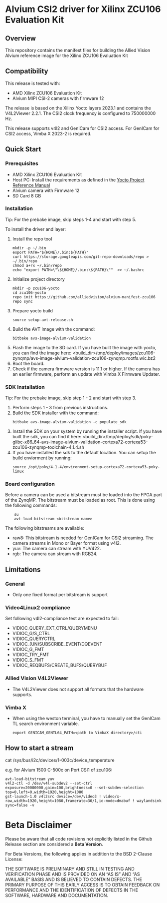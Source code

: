 # Alvium CSI2 driver for Xilinx ZCU106 Evaluation Kit

## Overview
This repository contains the manifest files for building the Allied Vision Alvium reference image for the Xilinx ZCU106 Evaluation Kit 

## Compatibility
This release is tested with:
- AMD Xilinx ZCU106 Evaluation Kit
- Alvium MIPI CSI-2 cameras with firmware 12

The release is based on the Xilinx Yocto layers 2023.1 and contains the V4L2Viewer 2.2.1.
The CSI2 clock frequency is configured to 750000000 Hz.

This release supports v4l2 and GenICam for CSI2 access.
For GenICam for CSI2 access, Vimba X 2023-2 is required.


## Quick Start
### Prerequisites
-  AMD Xilinx ZCU106 Evaluation Kit
-  Host PC: Install the requirements as defined in the [Yocto Project Reference Manual](https://docs.yoctoproject.org/4.1.4/ref-manual/system-requirements.html#required-packages-for-the-build-host)  
-  Alvium camera with Firmware 12
-  SD Card 8 GB

### Installation

Tip: For the prebake image, skip steps 1-4 and start with step 5.

To install the driver and layer:

1. Install the repo tool
    ```shell
    mkdir -p ~/.bin
    export PATH="${HOME}/.bin:${PATH}"
    curl https://storage.googleapis.com/git-repo-downloads/repo > ~/.bin/repo
    chmod a+rx ~/.bin/repo
    echo "export PATH=\"\${HOME}/.bin:\${PATH}\""  >> ~/.bashrc
    ```
2. Initialize project directory
    ```shell
    mkdir -p zcu106-yocto
    cd zcu106-yocto
    repo init https://github.com/alliedvision/alvium-manifest-zcu106
    repo sync
    ```
3. Prepare yocto build
    ```shell
    source setup-avt-release.sh
    ```
4. Build the AVT Image with the command:  
    ```shell
    bitbake avs-image-alvium-validation
    ```
5. Flash the image to the SD card.  If you have built the image with yocto, you can find the image here:
            <build_dir>/tmp/deploy/images/zcu106-zynqmp/avs-image-alvium-validation-zcu106-zynqmp.rootfs.wic.bz2
6. Boot the board.
7. Check if the camera firmware version is 11.1 or higher. If the camera has an earlier firmware, perform an update with Vimba X Firmware Updater.

### SDK Installation

Tip: For the prebake image, skip step 1 - 2 and start with step 3.

1. Perform steps 1 - 3 from previous instructions.
2. Build the SDK installer with the command:
    ```shell
    bitbake avs-image-alvium-validation -c populate_sdk
    ```
3. Install the SDK on your system by running the installer script. If you have built the sdk, you can find it here:
   <build_dir>/tmp/deploy/sdk/poky-glibc-x86_64-avs-image-alvium-validation-cortexa72-cortexa53-zcu106-zynqmp-toolchain-4.1.4.sh
4. If you have installed the sdk to the default location. You can setup the build enviorment by running:
   ```shell
   source /opt/poky/4.1.4/environment-setup-cortexa72-cortexa53-poky-linux 
   ```

### Board configuration
Before a camera can be used a bitstream must be loaded into the FPGA part of the ZynqMP. 
The bitstream must be loaded as root.
This is done using the following commands:
```shell 
    su
    avt-load-bitstream <bitstream name>
```
The following bitstreams are available:
- raw8: This bitstream is needed for GenICam for CSI2 streaming. The camera streams in Mono or Bayer format using v4l2.  
- yuv: The camera can stream with YUV422.
- rgb: The camera can stream with RGB24.

## Limitations
### General
- Only one fixed format per bitstream is support

### Video4Linux2 compliance
Set following v4l2-compliance test are expected to fail:
- VIDIOC_QUERY_EXT_CTRL/QUERYMENU
- VIDIOC_G/S_CTRL
- VIDIOC_QUERYCTRL
- VIDIOC_(UN)SUBSCRIBE_EVENT/DQEVENT
- VIDIOC_G_FMT
- VIDIOC_TRY_FMT
- VIDIOC_S_FMT
- VIDIOC_REQBUFS/CREATE_BUFS/QUERYBUF

### Allied Vision V4L2Viewer
- The V4L2Viewer does not support all formats that the hardware supports.

### Vimba X
- When using the weston terminal, you have to manually set the GenICam TL search environment variable.
    ```shell 
    export GENICAM_GENTL64_PATH=<path to VimbaX directory>/cti
    ```


## How to start a stream

cat  /sys/bus/i2c/devices/1-003c/device_temperature

e.g. for Alvium 1500 C-500c on Port CSI1 of zcu106:

```shell
avt-load-bitstream yuv
v4l2-ctl -d /dev/v4l-subdev2 --set-ctrl exposure=20000000,gain=100,brightness=0 --set-subdev-selection top=0,left=0,width=1920,height=1080
gst-launch-1.0 v4l2src device=/dev/video3 ! video/x-raw,width=1920,height=1080,framerate=30/1,io-mode=dmabuf ! waylandsink sync=false -v
```
                
# Beta Disclaimer

Please be aware that all code revisions not explicitly listed in the Github Release section are
considered a **Beta Version**.

For Beta Versions, the following applies in addition to the BSD 2-Clause License:

THE SOFTWARE IS PRELIMINARY AND STILL IN TESTING AND VERIFICATION PHASE AND IS PROVIDED ON AN “AS
IS” AND “AS AVAILABLE” BASIS AND IS BELIEVED TO CONTAIN DEFECTS. THE PRIMARY PURPOSE OF THIS EARLY
ACCESS IS TO OBTAIN FEEDBACK ON PERFORMANCE AND THE IDENTIFICATION OF DEFECTS IN THE SOFTWARE,
HARDWARE AND DOCUMENTATION.
